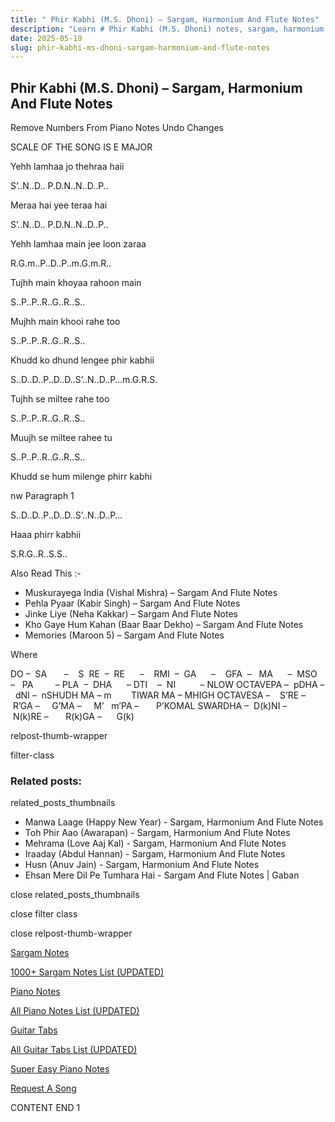 ```yaml
---
title: " Phir Kabhi (M.S. Dhoni) – Sargam, Harmonium And Flute Notes"
description: "Learn # Phir Kabhi (M.S. Dhoni) notes, sargam, harmonium notations and flute notes. Easy step-by-step tutorial for beginners."
date: 2025-05-19
slug: phir-kabhi-ms-dhoni-sargam-harmonium-and-flute-notes
---
```


## Phir Kabhi (M.S. Dhoni) – Sargam, Harmonium And Flute Notes

Remove Numbers From Piano Notes
Undo Changes

SCALE OF THE SONG IS E MAJOR

Yehh lamhaa jo thehraa haii

S’..N..D.. P.D.N..N..D..P..

Meraa hai yee teraa hai

S’..N..D.. P.D.N..N..D..P..

Yehh lamhaa main jee loon zaraa

R.G.m..P..D..P..m.G.m.R..

Tujhh main khoyaa rahoon main

S..P..P..R..G..R..S..

Mujhh main khooi rahe too

S..P..P..R..G..R..S..

Khudd ko dhund lengee phir kabhii

S..D..D..P..D..D..S’..N..D..P…m.G.R.S.

Tujhh se miltee rahe too

S..P..P..R..G..R..S..

Muujh se miltee rahee tu

S..P..P..R..G..R..S..

Khudd se hum milenge phirr kabhi

nw Paragraph 1

S..D..D..P..D..D..S’..N..D..P…

Haaa phirr kabhii

S.R.G..R..S.S..

Also Read This :-

- Muskurayega India (Vishal Mishra) – Sargam And Flute Notes
- Pehla Pyaar (Kabir Singh) – Sargam And Flute Notes
- Jinke Liye (Neha Kakkar) – Sargam And Flute Notes
- Kho Gaye Hum Kahan (Baar Baar Dekho) – Sargam And Flute Notes
- Memories (Maroon 5) – Sargam And Flute Notes

Where

DO –  SA       –    S  RE  –  RE      –    RMI  –  GA      –    GFA  –   MA      –  MSO  –   PA         – PLA  –  DHA      – DTI    –  NI          – NLOW OCTAVEPA –  pDHA –  dNI –  nSHUDH MA – m        TIWAR MA – MHIGH OCTAVESA –    S’RE –     R’GA –     G’MA –     M’   m’PA –       P’KOMAL SWARDHA –  D(k)NI –       N(k)RE –       R(k)GA –      G(k)

relpost-thumb-wrapper

filter-class

### Related posts:

related_posts_thumbnails

- Manwa Laage (Happy New Year) - Sargam, Harmonium And Flute Notes
- Toh Phir Aao (Awarapan) - Sargam, Harmonium And Flute Notes
- Mehrama (Love Aaj Kal) - Sargam, Harmonium And Flute Notes
- Iraaday (Abdul Hannan) - Sargam, Harmonium And Flute Notes
- Husn (Anuv Jain) - Sargam, Harmonium And Flute Notes
- Ehsan Mere Dil Pe Tumhara Hai - Sargam And Flute Notes | Gaban

close related_posts_thumbnails

close filter class

close relpost-thumb-wrapper

[Sargam Notes](/sargam-notes.html)

[1000+ Sargam Notes List (UPDATED)](/all-songs-list-sargam-notes.html)

[Piano Notes](/piano-notes.html)

[All Piano Notes List (UPDATED)](/all-songs-list-piano-notes.html)

[Guitar Tabs](/guitar-tabs.html)

[All Guitar Tabs List (UPDATED)](/all-songs-list-guitar-tabs.html)

[Super Easy Piano Notes](https://studywall.in/)

[Request A Song](/request-a-song.html)

CONTENT END 1
